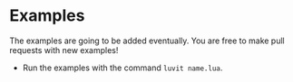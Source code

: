 # Examples

The examples are going to be added eventually. You are free to make pull requests with new examples!

- Run the examples with the command `luvit name.lua`.
